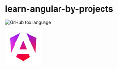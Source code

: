 # learn-angular-by-projects
![GitHub top language](https://img.shields.io/github/languages/top/AngelSanchezT/learn-angular-by-projects)

<img src="./assets/images/logos/angular_renaissance.png" alt="angular-logo" width="120px" height="120px"/>
